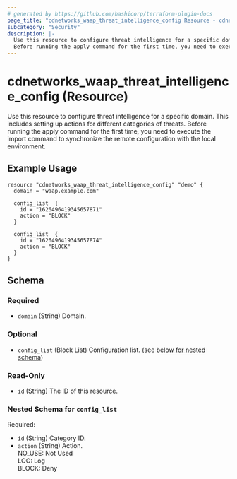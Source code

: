 ```yaml
---
# generated by https://github.com/hashicorp/terraform-plugin-docs
page_title: "cdnetworks_waap_threat_intelligence_config Resource - cdnetworks"
subcategory: "Security"
description: |-
  Use this resource to configure threat intelligence for a specific domain. This includes setting up actions for different categories of threats.
  Before running the apply command for the first time, you need to execute the import command to synchronize the remote configuration with the local environment.
---
```


# cdnetworks_waap_threat_intelligence_config (Resource)

Use this resource to configure threat intelligence for a specific domain. This includes setting up actions for different categories of threats.
Before running the apply command for the first time, you need to execute the import command to synchronize the remote configuration with the local environment.

## Example Usage

```hcl
resource "cdnetworks_waap_threat_intelligence_config" "demo" {
  domain = "waap.example.com"

  config_list  {
    id = "1626496419345657871"
    action = "BLOCK"
  }

  config_list  {
    id = "1626496419345657874"
    action = "BLOCK"
  }
}
```

<!-- schema generated by tfplugindocs -->
## Schema

### Required

- `domain` (String) Domain.

### Optional

- `config_list` (Block List) Configuration list. (see [below for nested schema](#nestedblock--config_list))

### Read-Only

- `id` (String) The ID of this resource.

<a id="nestedblock--config_list"></a>
### Nested Schema for `config_list`

Required:

- `id` (String) Category ID.
- `action` (String) Action.<br/>NO_USE: Not Used<br/>LOG: Log<br/>BLOCK: Deny

